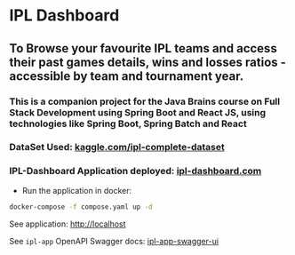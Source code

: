 # IPL Dashboard

## To Browse your favourite IPL teams and access their past games details, wins and losses ratios - accessible by team and tournament year.

### This is a companion project for the Java Brains course on Full Stack Development using Spring Boot and React JS, using technologies like Spring Boot, Spring Batch and React

### DataSet Used: [kaggle.com/ipl-complete-dataset](https://www.kaggle.com/patrickb1912/ipl-complete-dataset-20082020/metadata)

### IPL-Dashboard Application deployed: [ipl-dashboard.com](http://129.154.43.221)

- Run the application in docker:

```sh
docker-compose -f compose.yaml up -d
```

See application: [http://localhost](http://localhost)

See `ipl-app` OpenAPI Swagger docs: [ipl-app-swagger-ui](http://localhost/app/swagger-ui/index.html)
